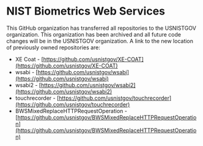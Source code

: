 
# NIST Biometrics Web Services

This GitHub organization has transferred all repositories to the USNISTGOV organization. This organization has been archived and all future code changes will be in the USNISTGOV organization. A link to the new location of previously owned repositories are:
- XE Coat - [https://github.com/usnistgov/XE-COAT](https://github.com/usnistgov/XE-COAT)
- wsabi - [https://github.com/usnistgov/wsabi](https://github.com/usnistgov/wsabi)
- wsabi2 - [https://github.com/usnistgov/wsabi2](https://github.com/usnistgov/wsabi2)
- touchrecorder - [https://github.com/usnistgov/touchrecorder](https://github.com/usnistgov/touchrecorder)
- BWSMixedReplaceHTTPRequestOperation - [https://github.com/usnistgov/BWSMixedReplaceHTTPRequestOperation](https://github.com/usnistgov/BWSMixedReplaceHTTPRequestOperation)
